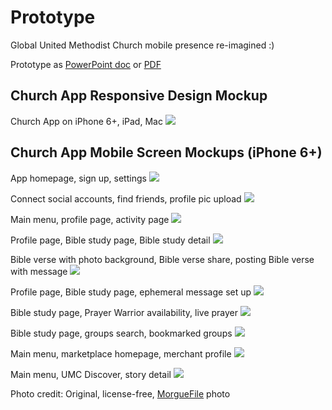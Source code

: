 # Prototype

Global United Methodist Church mobile presence re-imagined :)

Prototype as [PowerPoint doc](https://drive.google.com/file/d/0B02bpu7HZwJRU2o1dnZBblVDNFE/view?usp=sharing) or [PDF](https://drive.google.com/file/d/0B02bpu7HZwJRRm92SDU1WUhjMGs/view?usp=sharing)

## Church App Responsive Design Mockup

Church App on iPhone 6+, iPad, Mac
![](images/iphone-6-plus-ipad-imac.png)

## Church App Mobile Screen Mockups (iPhone 6+)

App homepage, sign up, settings
![](images/iphone-6-plus-screens-1.jpg)

Connect social accounts, find friends, profile pic upload
![](images/iphone-6-plus-screens-2.jpg)

Main menu, profile page, activity page
![](images/iphone-6-plus-screens-3.jpg)

Profile page, Bible study page, Bible study detail
![](images/iphone-6-plus-screens-4.jpg)

Bible verse with photo background, Bible verse share, posting Bible verse with message
![](images/iphone-6-plus-screens-5.jpg)

Profile page, Bible study page, ephemeral message set up
![](images/iphone-6-plus-screens-6.jpg)

Bible study page, Prayer Warrior availability, live prayer
![](images/iphone-6-plus-screens-7.jpg)

Bible study page, groups search, bookmarked groups
![](images/iphone-6-plus-screens-8.jpg)

Main menu, marketplace homepage, merchant profile
![](images/iphone-6-plus-screens-9.jpg)

Main menu, UMC Discover, story detail
![](images/iphone-6-plus-screens-10.jpg)

Photo credit:
Original, license-free, [MorgueFile](http://www.morguefile.com/archive/display/924868) photo
